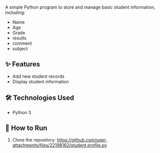 A simple Python program to store and manage basic student information, including:

- Name  
- Age  
- Grade  
- results
- comment
- subject

## ✨ Features
- Add new student records  
- Display student information  

## 🛠️ Technologies Used
- Python 3

## 🚀 How to Run
1. Clone the repository:
https://github.com/user-attachments/files/22198162/student.proflie.py
